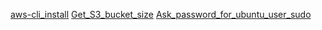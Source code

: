 [aws-cli_install](aws-cli_install.md)
[Get_S3_bucket_size](Get_S3_bucket_size.md)
[Ask_password_for_ubuntu_user_sudo](Ask_password_for_ubuntu_user_sudo.md)
